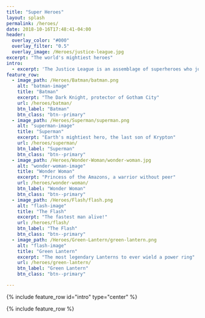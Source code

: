 ```yaml
---
title: "Super Heroes"
layout: splash
permalink: /heroes/
date: 2018-10-16T17:48:41-04:00
header:
  overlay_color: "#000"
  overlay_filter: "0.5"
  overlay_image: /Heroes/justice-league.jpg
excerpt: "The world's mightiest heroes"
intro:
  - excerpt: 'The Justice League is an assemblage of superheroes who join together as a team. The seven original members were Superman, Batman, Wonder Woman, The Flash, Green Lantern, Aquaman, and Martian Manhunter.'
feature_row:
  - image_path: /Heroes/Batman/batman.png
    alt: "batman-image"
    title: "Batman"
    excerpt: "The Dark Knight, protector of Gotham City"
    url: /heroes/batman/
    btn_label: "Batman"
    btn_class: "btn--primary"  
  - image_path: /Heroes/Superman/superman.png
    alt: "superman-image"
    title: "Superman"
    excerpt: "Earth's mightiest hero, the last son of Krypton"
    url: /heroes/superman/
    btn_label: "Superman"
    btn_class: "btn--primary"   
  - image_path: /Heroes/Wonder-Woman/wonder-woman.jpg
    alt: "wonder-woman-image"
    title: "Wonder Woman"
    excerpt: "Princess of the Amazons, a warrior without peer"
    url: /heroes/wonder-woman/
    btn_label: "Wonder Woman"
    btn_class: "btn--primary"  
  - image_path: /Heroes/Flash/flash.png
    alt: "flash-image"
    title: "The Flash"
    excerpt: "The fastest man alive!"
    url: /heroes/flash/
    btn_label: "The Flash"
    btn_class: "btn--primary"
  - image_path: /Heroes/Green-Lantern/green-lantern.png
    alt: "flash-image"
    title: "Green Lantern"
    excerpt: "The most legendary Lanterns to ever wield a power ring"
    url: /heroes/green-lantern/
    btn_label: "Green Lantern"
    btn_class: "btn--primary"    

---
```


{% include feature_row id="intro" type="center" %}

{% include feature_row %}
